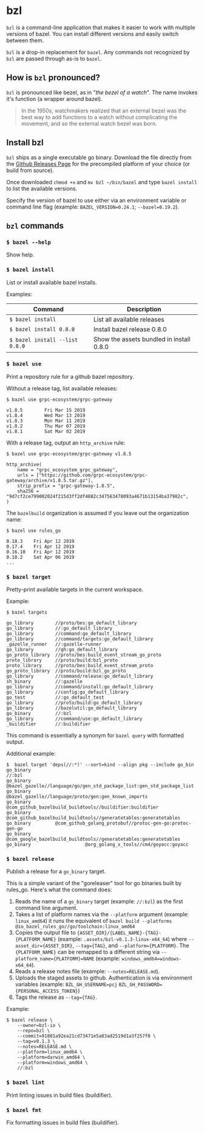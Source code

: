 # bzl

`bzl` is a command-line application that makes it easier to work with multiple
versions of bazel.  You can install different versions and easily switch between
them.

`bzl` is a drop-in replacement for `bazel`. Any commands not recognized by `bzl`
are passed through as-is to `bazel`.

## How is `bzl` pronounced?

`bzl` is pronounced like bezel, as in "*the bezel of a watch*". The name invokes
it's function (a wrapper around bazel).

> In the 1950s, watchmakers realized that an external bezel was the best way to
> add functions to a watch without complicating the movement, and so the
> external watch bezel was born.

## Install bzl

`bzl` ships as a single executable go binary. Download the file directly from
the [Github Releases Page](https://github.com/bzl-io/bzl/releases) for the
precompiled platform of your choice (or build from source).

Once downloaded `chmod +x` and `mv bzl ~/bin/bazel` and type `bazel install` to
list the available versions.

Specify the version of bazel to use either via an environment variable or
command line flag (example: `BAZEL_VERSION=0.24.1`; `--bazel=0.19.2`).

## `bzl` commands

### `$ bazel --help`

Show help.

### `$ bazel install`

List or install available bazel installs.

Examples:

| Command | Description |
| --- | --- |
| `$ bazel install` | List all available releases |
| `$ bazel install 0.8.0` | Install bazel release 0.8.0 |
| `$ bazel install --list 0.8.0` | Show the assets bundled in install 0.8.0 |

### `$ bazel use`

Print a repository rule for a github bazel repository.

Without a release tag, list available releases:

```
$ bazel use grpc-ecosystem/grpc-gateway 

v1.8.5        Fri Mar 15 2019
v1.8.4        Wed Mar 13 2019
v1.8.3        Mon Mar 11 2019
v1.8.2        Thu Mar 07 2019
v1.8.1        Sat Mar 02 2019
```

With a release tag, output an `http_archive` rule:

```
$ bazel use grpc-ecosystem/grpc-gateway v1.8.5

http_archive(
    name = "grpc_ecosystem_grpc_gateway",
    urls = ["https://github.com/grpc-ecosystem/grpc-gateway/archive/v1.8.5.tar.gz"],
    strip_prefix = "grpc-gateway-1.8.5",
    sha256 = "9d7cf2ce799002024f215d3ff2df4882c347563478093a4671b13154ba37982c",
)
```

The `bazelbuild` organization is assumed if you leave out the organization name:

```
$ bazel use rules_go

0.18.3    Fri Apr 12 2019
0.17.4    Fri Apr 12 2019
0.16.10   Fri Apr 12 2019
0.18.2    Sat Apr 06 2019
...
```

### `$ bazel target`

Pretty-print available targets in the current workspace.

Example:

```
$ bazel targets

go_library        //proto/bes:go_default_library
go_library        //:go_default_library
go_library        //command:go_default_library
go_library        //command/targets:go_default_library
_gazelle_runner   //:gazelle-runner
go_library        //gh:go_default_library
go_proto_library  //proto/bes:build_event_stream_go_proto
proto_library     //proto/build:bzl_proto
proto_library     //proto/bes:build_event_stream_proto
go_proto_library  //proto/build:bzl_go_proto
go_library        //command/release:go_default_library
sh_binary         //:gazelle
go_library        //command/install:go_default_library
go_library        //config:go_default_library
go_test           //:go_default_test
go_library        //proto/build:go_default_library
go_library        //bazelutil:go_default_library
go_binary         //:bzl
go_library        //command/use:go_default_library
_buildifier       //:buildifier
```

This command is essentially a synonym for `bazel query` with formatted output.

Additional example:

```
$  bazel target 'deps(//:*)' --sort=kind --align pkg --include go_bin
go_binary                                                            //:bzl
go_binary   @bazel_gazelle//language/go/gen_std_package_list:gen_std_package_list
go_binary                 @bazel_gazelle//language/proto/gen:gen_known_imports
go_binary      @com_github_bazelbuild_buildtools//buildifier:buildifier
go_binary  @com_github_bazelbuild_buildtools//generatetables:generatetables
go_binary         @com_github_golang_protobuf//protoc-gen-go:protoc-gen-go
go_binary  @com_google_bazelbuild_buildtools//generatetables:generatetables
go_binary                    @org_golang_x_tools//cmd/goyacc:goyacc
```


### `$ bazel release`

Publish a release for a `go_binary` target.

This is a simple variant of the "goreleaser" tool for go binaries built by
rules_go.  Here's what the command does:

1. Reads the name of a `go_binary` target (example: `//:bzl`) as the first
   command line argument.
2. Takes a list of platform names via the `--platform` argument (example: `linux_amd64`)
   it runs the equivalent of `bazel build --platforms @io_bazel_rules_go//go/toolchain:linux_amd64`
3. Copies the output file to `{ASSET_DIR}/{LABEL_NAME}-{TAG}-{PLATFORM_NAME}`
   (example: `.assets/bzl-v0.1.3-linux-x64_64`) where `--asset_dir={ASSET_DIR}`,
   `--tag={TAG}`, and `--platform={PLATFORM}`.  The `{PLATFORM_NAME}` can be
   remapped to a different string via `--platform_name={PLATFORM}=NAME`
   (example: `windows_amd64=windows-x64_64`).
4. Reads a release notes file (example: `--notes=RELEASE.md`).
5. Uploads the staged assets to github.  Authentication is via environment
   variables (example: `BZL_GH_USERNAME=pcj`
   `BZL_GH_PASSWORD={PERSONAL_ACCESS_TOKEN}`)
6. Tags the release as `--tag={TAG}`. 

Example:

```
$ bazel release \
    --owner=bzl-io \
    --repo=bzl \
    --commit=91801a92ea21cd73471e5a83ad2519d1a3f257f0 \
    --tag=v0.1.3 \
    --notes=RELEASE.md \
    --platform=linux_amd64 \
    --platform=darwin_amd64 \
    --platform=windows_amd64 \
    //:bzl
```

### `$ bazel lint`

Print linting issues in build files (buildifier).

### `$ bazel fmt`

Fix formatting issues in build files (buildifier).
